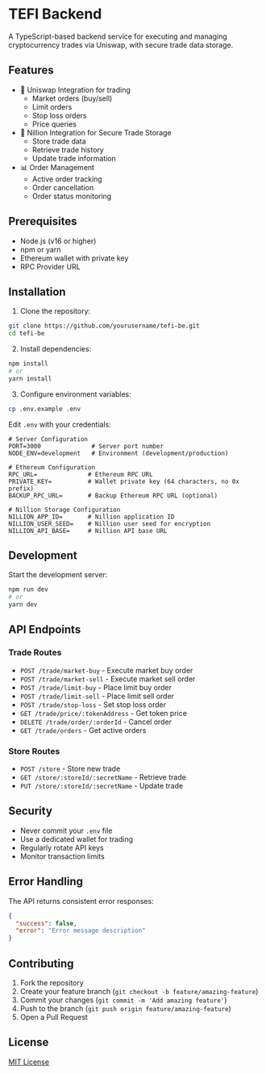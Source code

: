 # TEFI Backend

A TypeScript-based backend service for executing and managing cryptocurrency trades via Uniswap, with secure trade data storage.

## Features

- 🔄 Uniswap Integration for trading
  - Market orders (buy/sell)
  - Limit orders
  - Stop loss orders
  - Price queries
- 🔐 Nillion Integration for Secure Trade Storage
  - Store trade data
  - Retrieve trade history
  - Update trade information
- 📊 Order Management
  - Active order tracking
  - Order cancellation
  - Order status monitoring

## Prerequisites

- Node.js (v16 or higher)
- npm or yarn
- Ethereum wallet with private key
- RPC Provider URL

## Installation

1. Clone the repository:
```bash
git clone https://github.com/yourusername/tefi-be.git
cd tefi-be
```

2. Install dependencies:
```bash
npm install
# or
yarn install
```

3. Configure environment variables:
```bash
cp .env.example .env
```

Edit `.env` with your credentials:
```env
# Server Configuration
PORT=3000              # Server port number
NODE_ENV=development   # Environment (development/production)

# Ethereum Configuration
RPC_URL=              # Ethereum RPC URL 
PRIVATE_KEY=          # Wallet private key (64 characters, no 0x prefix)
BACKUP_RPC_URL=       # Backup Ethereum RPC URL (optional)

# Nillion Storage Configuration
NILLION_APP_ID=       # Nillion application ID
NILLION_USER_SEED=    # Nillion user seed for encryption
NILLION_API_BASE=     # Nillion API base URL
```

## Development

Start the development server:
```bash
npm run dev
# or
yarn dev
```

## API Endpoints

### Trade Routes

- `POST /trade/market-buy` - Execute market buy order
- `POST /trade/market-sell` - Execute market sell order
- `POST /trade/limit-buy` - Place limit buy order
- `POST /trade/limit-sell` - Place limit sell order
- `POST /trade/stop-loss` - Set stop loss order
- `GET /trade/price/:tokenAddress` - Get token price
- `DELETE /trade/order/:orderId` - Cancel order
- `GET /trade/orders` - Get active orders

### Store Routes

- `POST /store` - Store new trade
- `GET /store/:storeId/:secretName` - Retrieve trade
- `PUT /store/:storeId/:secretName` - Update trade

## Security

- Never commit your `.env` file
- Use a dedicated wallet for trading
- Regularly rotate API keys
- Monitor transaction limits

## Error Handling

The API returns consistent error responses:
```json
{
  "success": false,
  "error": "Error message description"
}
```

## Contributing

1. Fork the repository
2. Create your feature branch (`git checkout -b feature/amazing-feature`)
3. Commit your changes (`git commit -m 'Add amazing feature'`)
4. Push to the branch (`git push origin feature/amazing-feature`)
5. Open a Pull Request

## License

[MIT License](LICENSE)
